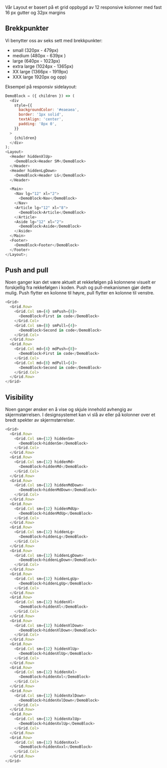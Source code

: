 Vår Layout er basert på et grid oppbygd av 12 responsive kolonner med fast 16 px gutter og 32px margins

## Brekkpunkter

Vi benytter oss av seks sett med brekkpunkter:

- small (320px - 479px)
- medium (480px - 639px )
- large (640px - 1023px)
- extra large (1024px - 1365px)
- XX large (1366px - 1919px)
- XXX large 1920px og opp)

Eksempel på responsiv sidelayout:

```js noeditor
DemoBlock = ({ children }) => (
  <div
    style={{
      backgroundColor: '#eaeaea',
      border: '1px solid',
      textAlign: 'center',
      padding: '8px 0',
    }}
  >
    {children}
  </div>
);
<Layout>
  <Header hiddenXlUp>
    <DemoBlock>Header SM</DemoBlock>
  </Header>
  <Header hiddenLgDown>
    <DemoBlock>Header LG</DemoBlock>
  </Header>

  <Main>
    <Nav lg="12" xl="2">
      <DemoBlock>Nav</DemoBlock>
    </Nav>
    <Article lg="12" xl="8">
      <DemoBlock>Article</DemoBlock>
    </Article>
    <Aside lg="12" xl="2">
      <DemoBlock>Aside</DemoBlock>
    </Aside>
  </Main>
  <Footer>
    <DemoBlock>Footer</DemoBlock>
  </Footer>
</Layout>;
```

## Push and pull

Noen ganger kan det være aktuelt at rekkefølgen på kolonnene visuelt er forskjellig fra rekkefølgen i koden. Push og pull-mekanismen gjør dette mulig. Push flytter en kolonne til høyre, pull flytter en kolonne til venstre.

```js
<Grid>
  <Grid.Row>
    <Grid.Col sm={4} smPush={8}>
      <DemoBlock>First in code</DemoBlock>
    </Grid.Col>
    <Grid.Col sm={8} smPull={4}>
      <DemoBlock>Second in code</DemoBlock>
    </Grid.Col>
  </Grid.Row>
  <Grid.Row>
    <Grid.Col md={4} mdPush={8}>
      <DemoBlock>First in code</DemoBlock>
    </Grid.Col>
    <Grid.Col md={8} mdPull={4}>
      <DemoBlock>Second in code</DemoBlock>
    </Grid.Col>
  </Grid.Row>
</Grid>
```

## Visibility

Noen ganger ønsker en å vise og skjule innehold avhengig av skjermstørrelsen. I designsystemet kan vi slå av eller på kolonner over et bredt spekter av skjermstørrelser.

```js
<Grid>
  <Grid.Row>
    <Grid.Col sm={12} hiddenSm>
      <DemoBlock>hiddenSm</DemoBlock>
    </Grid.Col>
  </Grid.Row>
  <Grid.Row>
    <Grid.Col sm={12} hiddenMd>
      <DemoBlock>hiddenMd</DemoBlock>
    </Grid.Col>
  </Grid.Row>
  <Grid.Row>
    <Grid.Col sm={12} hiddenMdDown>
      <DemoBlock>hiddenMdDown</DemoBlock>
    </Grid.Col>
  </Grid.Row>
  <Grid.Row>
    <Grid.Col sm={12} hiddenMdUp>
      <DemoBlock>hiddenMdUp</DemoBlock>
    </Grid.Col>
  </Grid.Row>
  <Grid.Row>
    <Grid.Col sm={12} hiddenLg>
      <DemoBlock>hiddenLg</DemoBlock>
    </Grid.Col>
  </Grid.Row>
  <Grid.Row>
    <Grid.Col sm={12} hiddenLgDown>
      <DemoBlock>hiddenLgDown</DemoBlock>
    </Grid.Col>
  </Grid.Row>
  <Grid.Row>
    <Grid.Col sm={12} hiddenLgUp>
      <DemoBlock>hiddenLgUp</DemoBlock>
    </Grid.Col>
  </Grid.Row>
  <Grid.Row>
    <Grid.Col sm={12} hiddenXl>
      <DemoBlock>hiddenXl</DemoBlock>
    </Grid.Col>
  </Grid.Row>
  <Grid.Row>
    <Grid.Col sm={12} hiddenXlDown>
      <DemoBlock>hiddenXlDown</DemoBlock>
    </Grid.Col>
  </Grid.Row>
  <Grid.Row>
    <Grid.Col sm={12} hiddenXlUp>
      <DemoBlock>hiddenXlUp</DemoBlock>
    </Grid.Col>
  </Grid.Row>
  <Grid.Row>
    <Grid.Col sm={12} hiddenXxl>
      <DemoBlock>hiddenXxl</DemoBlock>
    </Grid.Col>
  </Grid.Row>
  <Grid.Row>
    <Grid.Col sm={12} hiddenXxlDown>
      <DemoBlock>hiddenXxlDown</DemoBlock>
    </Grid.Col>
  </Grid.Row>
  <Grid.Row>
    <Grid.Col sm={12} hiddenXxlUp>
      <DemoBlock>hiddenXxlUp</DemoBlock>
    </Grid.Col>
  </Grid.Row>
  <Grid.Row>
    <Grid.Col sm={12} hiddenXxxl>
      <DemoBlock>hiddenXxxl</DemoBlock>
    </Grid.Col>
  </Grid.Row>
</Grid>
```
